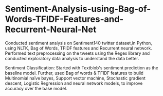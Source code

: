# Sentiment-Analysis-using-Bag-of-Words-TFIDF-Features-and-Recurrent-Neural-Net
Conducted sentiment analysis on Sentiment140 twitter dataset,in Python, using NLTK, Bag of Words, TFIDF features and Recurrent neural network. 
Performed text preprocessing on the tweets using the Regex library and conducted exploratory data analysis to understand the data better.

Sentiment Classification: Started with Textblob's sentiment prediction as the baseline model. Further, used Bag of words & TFIDF features to build Multinomial naïve bayes, Support vector machine, Stochastic gradient descent, Logistic Regression and neural network models, to improve accuracy over the base model. 
